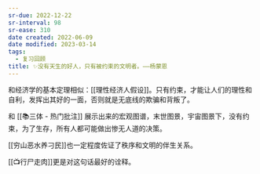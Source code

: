 ```yaml
---
sr-due: 2022-12-22
sr-interval: 98
sr-ease: 310
date created: 2022-06-09
date modified: 2023-03-14
tags:
  - 复习回顾
title: ✨没有天生的好人，只有被约束的文明者。——杨蒙恩
---
```


和经济学的基本定理相似：[[理性经济人假设]]。只有约束，才能让人们的理性和自利，发挥出其好的一面，否则就是无底线的欺骗和背叛了。

和 [[📚三体 - 热门批注]] 展示出来的宏观图谱，末世图景，宇宙图景下，没有约束，为了生存，所有人都可能做出惨无人道的决策。

[[穷山恶水养刁民]]也一定程度佐证了秩序和文明的伴生关系。

[[📺行尸走肉]]更是对这句话最好的诠释。
